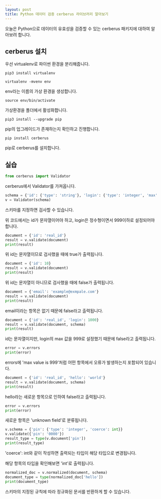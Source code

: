 ```yaml
---
layout: post
title: Python 데이터 검증 cerberus 라이브러리 알아보기
---
```


오늘은 Python으로 데이터의 유효성을 검증할 수 있는 cerberus 패키지에 대하여 알아보려 합니다.

## cerberus 설치

우선 virtualenv로 파이썬 환경을 분리해줍니다.

```
pip3 install virtualenv
```

```
virtualenv -mvenv env
```

env라는 이름의 가상 환경을 생성합니다.

```
source env/bin/activate
```

가상환경을 폴더에서 활성화합니다.

```
pip3 install --upgrade pip
```

pip의 업그레이드가 존재하는지 확인하고 진행합니다.

```
pip install cerberus
```

pip로 cerberus를 설치합니다.

## 실습

```python
from cerberus import Validator
```

cerberus에서 Validator를 가져옵니다.

```python
schema = {'id': {'type': 'string'}, 'login': {'type': 'integer', 'max': 999}}
v = Validator(schema)
```

스키마를 지정하면 검사할 수 있습니다.

위 코드에서는 id가 문자열이어야 하고, login은 정수형이면서 999이하로 설정되어야 합니다.

```python
document = {'id': 'real_id'}
result = v.validate(document)
print(result)
```

위 id는 문자열이므로 검사했을 때에 true가 출력됩니다.

```python
document = {'id': 10}
result = v.validate(document)
print(result)
```

위 id는 문자열이 아니므로 검사했을 때에 false가 출력됩니다.

```python
document = {'email': 'example@exmpale.com'}
result = v.validate(document)
print(result)
```

email이라는 항목은 없기 때문에 false라고 출력됩니다.

```python
document = {'id': 'real_id', 'login': 1000}
result = v.validate(document, schema)
print(result)
```

id는 문자열이지만, login의 max 값을 999로 설정했기 때문에 false라고 출력됩니다.

```python
error = v.errors
print(error)
```

errors에 'max value is 999'처럼 어떤 항목에서 오류가 발생하는지 포함되어 있습니다.

```python
document = {'id': 'real_id', 'hello': 'world'}
result = v.validate(document, schema)
print(result)
```

hello라는 새로운 항목으로 인하여 false라고 출력됩니다.

```python
error = v.errors
print(error)
```

새로운 항목은 'unknown field'로 분류됩니다.

```python
v.schema = {'pin': {'type': 'integer', 'coerce': int}}
v.validate({'pin': '0000'})
result_type = type(v.document['pin'])
print(result_type)
```

'coerce': int와 같이 작성하면 출력되는 타입이 해당 타입으로 변경됩니다.

해당 항목의 타입을 확인해보면 'int'로 출력됩니다.

```python
normalized_doc = v.normalized(document, schema)
document_type = type(normalized_doc['hello'])
print(document_type)
```

스키마의 지정된 규칙에 따라 정규화된 문서를 반환하게 할 수 있습니다.
